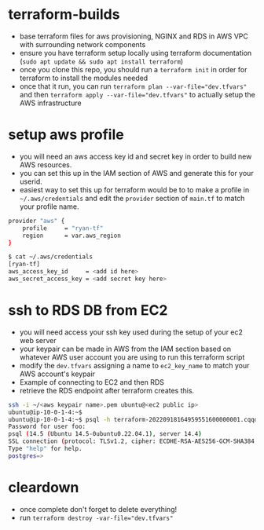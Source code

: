 # terraform-builds
- base terraform files for aws provisioning, NGINX and RDS in AWS VPC with surrounding network components
- ensure you have terraform setup locally using terraform documentation (`sudo apt update && sudo apt install terraform`)
- once you clone this repo, you should run a `terraform init` in order for terraform to install the modules needed
- once that it run, you can run `terraform plan --var-file="dev.tfvars"` and then `terraform apply --var-file="dev.tfvars"` to actually setup the AWS infrastructure

# setup aws profile

- you will need an aws access key id and secret key in order to build new AWS resources.
- you can set this up in the IAM section of AWS and generate this for your userid. 
- easiest way to set this up for terraform would be to to make a profile in `~/.aws/credentials` and edit the `provider` section of `main.tf` to match your profile name.

```bash
provider "aws" {
    profile     = "ryan-tf"
    region      = var.aws_region
}
```

```bash
$ cat ~/.aws/credentials
[ryan-tf]
aws_access_key_id     = <add id here>
aws_secret_access_key = <add secret key here>
```

# ssh to RDS DB from EC2

- you will need access your ssh key used during the setup of your ec2 web server 
- your keypair can be made in AWS from the IAM section based on whatever AWS user account you are using to run this terraform script
- modify the `dev.tfvars` assigning a name to `ec2_key_name` to match your AWS account's keypair
- Example of connecting to EC2 and then RDS
- retrieve the RDS endpoint after terraform creates this. 

```bash
ssh -i ~/<aws keypair name>.pem ubuntu@<ec2 public ip>
ubuntu@ip-10-0-1-4:~$ 
ubuntu@ip-10-0-1-4:~$ psql -h terraform-20220918164959551600000001.cqqdzl0dyqwo.us-east-1.rds.amazonaws.com -d postgres -U foo
Password for user foo:
psql (14.5 (Ubuntu 14.5-0ubuntu0.22.04.1), server 14.4)
SSL connection (protocol: TLSv1.2, cipher: ECDHE-RSA-AES256-GCM-SHA384, bits: 256, compression: off)
Type "help" for help.
postgres=>
```
# cleardown

- once complete don't forget to delete everything! 
- run `terraform destroy -var-file="dev.tfvars"`
